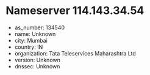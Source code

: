 # Nameserver 114.143.34.54

* as_number: 134540
* name: Unknown
* city: Mumbai
* country: IN
* organization: Tata Teleservices Maharashtra Ltd
* version: Unknown
* dnssec: Unknown
